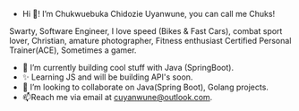 -  Hi 👋! I’m Chukwuebuka Chidozie Uyanwune, you can call me Chuks!


Swarty, Software Engineer, I love speed (Bikes & Fast Cars), combat sport lover, Christian,
amature photographer, Fitness enthusiast Certified Personal Trainer(ACE), Sometimes a gamer.

- 🌱 I’m currently building cool stuff with Java (SpringBoot).
- ✨ Learning JS and will be building API's soon.
- 💞️ I’m looking to collaborate on Java(Spring Boot), Golang projects.
- 📫Reach me via email at cuyanwune@outlook.com.
 
<!---
⚡ Fun fact: 
CodaGott/CodaGott is a ✨ special ✨ repository because its `README.md` (this file) appears on your GitHub profile.
You can click the Preview link to take a look at your changes.
--->

